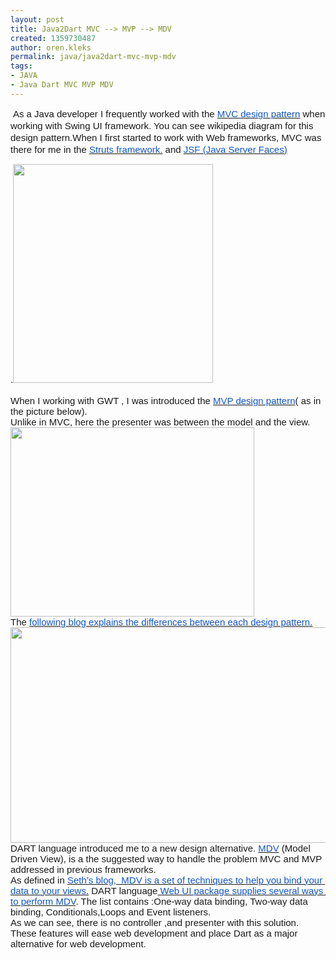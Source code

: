 ```yaml
---
layout: post
title: Java2Dart MVC --> MVP --> MDV
created: 1359730487
author: oren.kleks
permalink: java/java2dart-mvc-mvp-mdv
tags:
- JAVA
- Java Dart MVC MVP MDV
---
```

<p>&nbsp;<b id="internal-source-marker_0.8286664597690105" style="font-size: 12px; line-height: 19px; font-weight: normal;"><span style="font-size: 15px; font-family: Arial; vertical-align: baseline; white-space: pre-wrap;">As a Java developer I frequently worked with the </span><a href="http://en.wikipedia.org/wiki/Model%E2%80%93view%E2%80%93controller"><span style="font-size: 15px; font-family: Arial; color: rgb(17, 85, 204); vertical-align: baseline; white-space: pre-wrap;">MVC design pattern</span></a><span style="font-size: 15px; font-family: Arial; vertical-align: baseline; white-space: pre-wrap;"> when working with Swing UI framework. You can see wikipedia diagram for this design pattern.When I first started to work with Web frameworks, MVC was there for me in the </span><a href="http://struts.apache.org/"><span style="font-size: 15px; font-family: Arial; color: rgb(17, 85, 204); vertical-align: baseline; white-space: pre-wrap;">Struts framework.</span></a><span style="font-size: 15px; font-family: Arial; vertical-align: baseline; white-space: pre-wrap;"> and </span><a href="http://en.wikipedia.org/wiki/JavaServer_Faces"><span style="font-size: 15px; font-family: Arial; color: rgb(17, 85, 204); vertical-align: baseline; white-space: pre-wrap;">JSF (Java Server Faces)</span></a></b></p>
<p><b id="internal-source-marker_0.8286664597690105" style="font-weight: normal;"><span style="font-size: 15px; font-family: Arial; vertical-align: baseline; white-space: pre-wrap;">.</span><img src="https://lh4.googleusercontent.com/5pCWBEovVgS59A6oIWd3PLwTEJ2F-UtM5jk8RfOuFY17uYMM5HjaV8nQO0b75nQb5a-oYA4VByxHBNCsb1KNK3sj6nSwvynrmC9XezAFE4IMQ9DMP2YIQlErtA" width="320px;" height="350px;" alt="" /><br />
<br />
<span style="font-size: 15px; font-family: Arial; vertical-align: baseline; white-space: pre-wrap;">When I working with GWT , I was introduced the </span><a href="https://developers.google.com/web-toolkit/articles/mvp-architecture"><span style="font-size: 15px; font-family: Arial; color: rgb(17, 85, 204); vertical-align: baseline; white-space: pre-wrap;">MVP design pattern</span></a><span style="font-size: 15px; font-family: Arial; vertical-align: baseline; white-space: pre-wrap;">( as in the picture below).</span><br />
<span style="font-size: 15px; font-family: Arial; vertical-align: baseline; white-space: pre-wrap;">Unlike in MVC, here the presenter was between the model and the view.</span><img src="https://lh4.googleusercontent.com/M4gF-2qRopkn-fk9ksd3LLICanlhVJ5HGFullIID8cXfzD3YPQ5WivC6YuOOWEUGaxc5dai6_8Ihkm7B_8FssMas8VDjnin-XMGQgvdh_5H-Pd_K93pIiYNQMA" width="390px;" height="303px;" alt="" /><br />
<span style="font-size: 15px; font-family: Arial; vertical-align: baseline; white-space: pre-wrap;">The </span><a href="http://joel.inpointform.net/software-development/mvvm-vs-mvp-vs-mvc-the-differences-explained/"><span style="font-size: 15px; font-family: Arial; color: rgb(17, 85, 204); vertical-align: baseline; white-space: pre-wrap;">following blog explains the differences between each design pattern.</span></a><img src="https://lh3.googleusercontent.com/UioMtMVpCCMYbNwqis8HnTjA8BfQT5Hm_EKN2-5TBnSxog6iuthIo_Tltn2kjVLcj-uYGRkkUfUcxdUV5zlGJmZT80x2VmjncJrzPKyDrp83k8A9vONw6UPdkw" width="604px;" height="345px;" alt="" /><br />
<span style="font-size: 15px; font-family: Arial; vertical-align: baseline; white-space: pre-wrap;">DART language introduced me to a new design alternative. </span><a href="http://code.google.com/p/mdv/"><span style="font-size: 15px; font-family: Arial; color: rgb(17, 85, 204); vertical-align: baseline; white-space: pre-wrap;">MDV</span></a><span style="font-size: 15px; font-family: Arial; vertical-align: baseline; white-space: pre-wrap;"> (Model Driven View), is a the suggested way to handle the problem MVC and MVP addressed in previous frameworks.</span><br />
<span style="font-size: 15px; font-family: Arial; vertical-align: baseline; white-space: pre-wrap;">As defined in </span><a href="http://blog.sethladd.com/2012/11/your-first-model-driven-view-with-dart.html"><span style="font-size: 15px; font-family: Arial; color: rgb(17, 85, 204); vertical-align: baseline; white-space: pre-wrap;">Seth&rsquo;s blog, </span><span style="font-size: 15px; font-family: Arial; color: rgb(17, 85, 204); vertical-align: baseline; white-space: pre-wrap;">&nbsp;MDV is a set of techniques to help you bind your data to your views</span></a><span style="font-size: 15px; font-family: Arial; text-decoration: underline; vertical-align: baseline; white-space: pre-wrap;">.</span><span style="font-size: 15px; font-family: Arial; vertical-align: baseline; white-space: pre-wrap;"> DART language</span><a href="http://www.dartlang.org/articles/dart-web-components/"><span style="font-size: 15px; font-family: Arial; color: rgb(17, 85, 204); vertical-align: baseline; white-space: pre-wrap;"> Web UI package supplies several ways to perform MDV</span></a><span style="font-size: 15px; font-family: Arial; vertical-align: baseline; white-space: pre-wrap;">. The list contains :One-way data binding, Two-way data binding, Conditionals,Loops and Event listeners.</span><br />
<span style="font-size: 15px; font-family: Arial; vertical-align: baseline; white-space: pre-wrap;">As we can see, there is no controller ,and presenter with this solution. These features will ease web development and place Dart as a major alternative for web development.</span></b></p>
